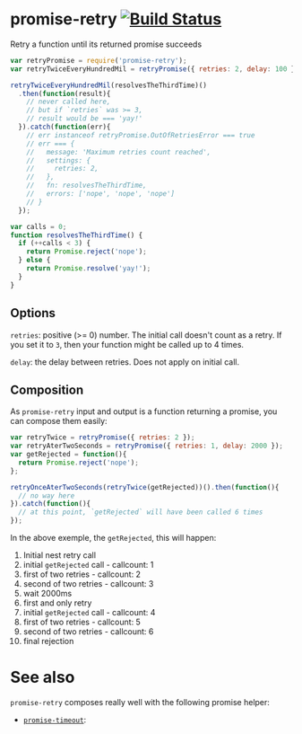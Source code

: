 # promise-retry [![Build Status](https://travis-ci.org/songkick/promise-retry.svg)](https://travis-ci.org/songkick/promise-retry)

Retry a function until its returned promise succeeds

```js
var retryPromise = require('promise-retry');
var retryTwiceEveryHundredMil = retryPromise({ retries: 2, delay: 100 });

retryTwiceEveryHundredMil(resolvesTheThirdTime)()
  .then(function(result){
    // never called here,
    // but if `retries` was >= 3,
    // result would be === 'yay!'
  }).catch(function(err){
    // err instanceof retryPromise.OutOfRetriesError === true
    // err === {
    //   message: 'Maximum retries count reached',
    //   settings: {
    //     retries: 2,
    //   },
    //   fn: resolvesTheThirdTime,
    //   errors: ['nope', 'nope', 'nope']
    // }
  });

var calls = 0;
function resolvesTheThirdTime() {
  if (++calls < 3) {
    return Promise.reject('nope');
  } else {
    return Promise.resolve('yay!');
  }
}
```

## Options

`retries`: positive (>= 0) number. The initial call doesn't count as a retry. If you set it to `3`, then your function might be called up to 4 times.

`delay`: the delay between retries. Does not apply on initial call.

## Composition

As `promise-retry` input and output is a function returning a promise, you can compose them easily:

```js
var retryTwice = retryPromise({ retries: 2 });
var retryAterTwoSeconds = retryPromise({ retries: 1, delay: 2000 });
var getRejected = function(){
  return Promise.reject('nope');
};

retryOnceAterTwoSeconds(retryTwice(getRejected))().then(function(){
  // no way here
}).catch(function(){
  // at this point, `getRejected` will have been called 6 times
});
```

In the above exemple, the `getRejected`, this will happen:

1. Initial nest retry call
  1. initial `getRejected` call - callcount: 1
  1. first of two retries - callcount: 2
  1. second of two retries - callcount: 3
1. wait 2000ms
1. first and only retry
  1. initial `getRejected` call - callcount: 4
  1. first of two retries - callcount: 5
  1. second of two retries - callcount: 6
1. final rejection

# See also

`promise-retry` composes really well with the following promise helper:

* [`promise-timeout`](https://github.com/songkick/promise-timeout):
